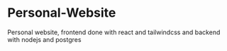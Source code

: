 # Personal-Website
Personal website, frontend done with react and tailwindcss and backend with nodejs and postgres 
